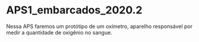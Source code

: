 # APS1_embarcados_2020.2
Nessa APS faremos um protótipo de um oxímetro, aparelho responsável por medir a quantidade de oxigênio no sangue.
